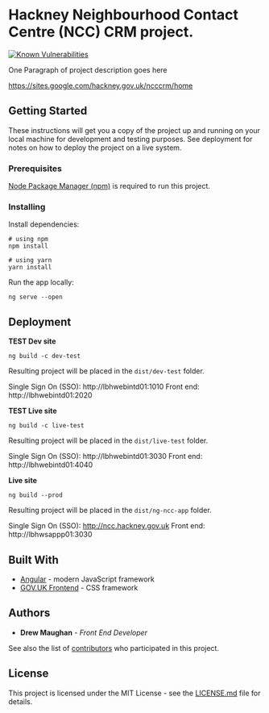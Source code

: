 # Hackney Neighbourhood Contact Centre (NCC) CRM project.

[![Known Vulnerabilities](https://snyk.io/test/github/LBHackney-IT/NCC/badge.svg?targetFile=ng-ncc-app%2Fpackage.json)](https://snyk.io/test/github/LBHackney-IT/NCC?targetFile=ng-ncc-app%2Fpackage.json)

One Paragraph of project description goes here

https://sites.google.com/hackney.gov.uk/ncccrm/home

## Getting Started

These instructions will get you a copy of the project up and running on your local machine for development and testing purposes. See deployment for notes on how to deploy the project on a live system.

### Prerequisites

[Node Package Manager (npm)](https://npmjs.com) is required to run this project.

### Installing

Install dependencies:

```
# using npm
npm install

# using yarn
yarn install
```

Run the app locally:

```
ng serve --open
```

## Deployment

**TEST Dev site**
```
ng build -c dev-test
```
Resulting project will be placed in the `dist/dev-test` folder.

Single Sign On (SSO): http://lbhwebintd01:1010
Front end: http://lbhwebintd01:2020

**TEST Live site**
```
ng build -c live-test
```
Resulting project will be placed in the `dist/live-test` folder.

Single Sign On (SSO): http://lbhwebintd01:3030
Front end: http://lbhwebintd01:4040

**Live site**
```
ng build --prod
```
Resulting project will be placed in the `dist/ng-ncc-app` folder.

Single Sign On (SSO): http://ncc.hackney.gov.uk
Front end: http://lbhwsappp01:3030

## Built With

* [Angular](https://angular.io) - modern JavaScript framework
* [GOV.UK Frontend](https://github.com/alphagov/govuk-frontend) - CSS framework

## Authors

* **Drew Maughan** - *Front End Developer*

See also the list of [contributors](https://github.com/your/project/contributors) who participated in this project.

## License

This project is licensed under the MIT License - see the [LICENSE.md](LICENSE.md) file for details.
